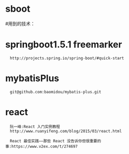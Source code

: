 # sboot
#用到的技术：
# springboot1.5.1 freemarker
      http://projects.spring.io/spring-boot/#quick-start
# mybatisPlus
      git@github.com:baomidou/mybatis-plus.git
# react
      阮一峰:React 入门实例教程
      http://www.ruanyifeng.com/blog/2015/03/react.html      

      React 最佳实践——那些 React 没告诉你但很重要的事:https://www.v2ex.com/t/274697
      
      
      
      
      
